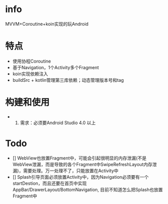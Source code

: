 # info
MVVM+Coroutine+koin实现的玩Android

# 特点
- 使用协程Coroutine
- 基于Navigation，1个Activity多个Fragment
- koin实现依赖注入
- buildSrc + kotlin管理第三库依赖；动态管理版本号和tag

# 构建和使用
- 1. 需求：必须要Android Studio 4.0 以上



# Todo
- [] WebView也放置Fragment中，可能会引起很明显的内存泄漏(不是WebView泄漏，而是导致的各个Fragment中SwipeRefreshLayout内存泄漏)，需要处理。万一处理不了，只能放置在Activity中
- [] Splash引导页面必须放置Activity中，因为Navigation必须要有一个startDestion，而且还要在首页中实现AppBar/DrawerLayout/BottomNavigation,
  目前不知道怎么把Splash也放置Fragment中

